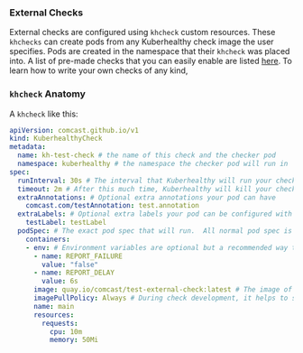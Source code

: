 ### External Checks

External checks are configured using `khcheck` custom resources.  These `khchecks` can create pods from any Kuberhealthy check image the user specifies.  Pods are created in the namespace that their `khcheck` was placed into.  A list of pre-made checks that you can easily enable are listed [here](docs/EXTERNAL_CHECKS_REGISTRY.md).  To learn how to write your own checks of any kind, 


### `khcheck` Anatomy

A `khcheck` like this:

```yaml
apiVersion: comcast.github.io/v1
kind: KuberhealthyCheck
metadata:
  name: kh-test-check # the name of this check and the checker pod
  namespace: kuberhealthy # the namespace the checker pod will run in
spec:
  runInterval: 30s # The interval that Kuberhealthy will run your check on 
  timeout: 2m # After this much time, Kuberhealthy will kill your check and consider it "failed"
  extraAnnotations: # Optional extra annotations your pod can have
    comcast.com/testAnnotation: test.annotation
  extraLabels: # Optional extra labels your pod can be configured with
    testLabel: testLabel
  podSpec: # The exact pod spec that will run.  All normal pod spec is valid here.
    containers:
    - env: # Environment variables are optional but a recommended way to configure check behavior
      - name: REPORT_FAILURE
        value: "false"
      - name: REPORT_DELAY
        value: 6s
      image: quay.io/comcast/test-external-check:latest # The image of the check you want to run.
      imagePullPolicy: Always # During check development, it helps to set this to 'Always' to prevent on-node image caching.
      name: main
      resources:
        requests:
          cpu: 10m
          memory: 50Mi
```
